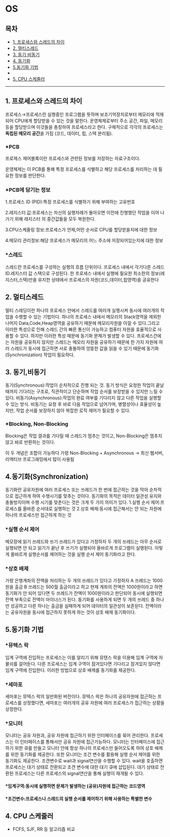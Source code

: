 # OS

## 목차
- [1. 프로세스와 스레드의 차이](#1-프로세스와-스레드의-차이)
- [2. 멀티스레드](#2-멀티스레드)
- [3. 동기 비동기](#3-동기,비동기)
- [4. 동기화](#4-동기화)
- [5.동기화 기법](#5-동기화기법)
- 
- [5. CPU 스케줄러](#5-cpu-스케줄러)

---

## 1. 프로세스와 스레드의 차이
프로세스→프로세스란 실행중인 프로그램을 뜻하며 보조기억장치로부터 메모리에 적재되어 CPU에게 할당받을 수 있는 것을 말한다. 운영체제로부터 주소 공간, 파일, 메모리 등을 할당받으며 이것들을 총칭하여 프로세스라고 한다. 구체적으로 각각의 프로세스는 **독립된 메모리 공간**을 가짐 (코드, 데이터, 힙, 스택 분리됨).

### *PCB
프로제스 제어블록이란 프로세스와 관련된 정보를 저장하는 자료구조이다.

운영체제는 이 PCB를 통해 특정 프로세스를 식별하고 해당 프로세스를 처리하는 데 필요한 정보를 판단한다.

### *PCB에 담기는 정보

1.프로세스 ID (PID):특정 프로세스를 식별하기 위해 부여하는 고유번호

2.레지스터 값:프로세스는 자신의 실행차례가 돌아오면 이전에 진행했던 작업을 이어 나가기 위해 레지스터 의 중간값들을 모두 복원한다.

3.CPU스케줄링 정보:프로세스가 언제,어떤 순서로 CPU를 할당받을지에 대한 정보

4.메모리 관리정보:해당 프로세스가 메모리의 어느 주소에 저장되어있는지에 대한 정보

### *스레드
스레드란 프로세스를 구성하는 실행의 흐름 단위이다. 프로세스 내에서 각기다른 스레드ID.레지스터 값 스택으로 구성된다. 한 프로세스 내에서 실행에 필요한 최소한의 정보(레지스터,스택)만을 유지한 상태에서 프로세스의 자원(코드,데이터,힙영역)을 공유한다

## 2. 멀티스레드
멀티 스레딩이란 하나의 프로세스 안에서 스레드를 여러개 실행시켜 동시에 여러개의 작업을 수행할 수 있는 기법이다. 하나의 프로세스 내에서 메모리의 Stack영역을 제외한 나머지 Data,Code,Heap영역을 공유하기 때문에 메모리자원을 아낄 수 있다.그리고 이러한 특성으로 인해 스레드 간의 빠른 통신이 가능하고 컴퓨터 자원을 효율적으로 사용할 수 있다. 하지만 이러한 특성 때문에 동기화 문제가 발생할 수 있다. 프로세스간에는 자원을 공유하지 않지만 스레드는 메모리 자원을 공유하기 때문에 한 가지 자원에 여러 스레드가 동시에 접근하면 서로 충돌하여 엉뚱한 값을 읽을 수 있기 때문에 동기화(Synchronization) 작업이 필요하다.

## 3. 동기,비동기
동기(Synchronous):작업이 순차적으로 진행 되는 것.
동기 방식은 요청한 작업이 끝날 때까지 기다리는 구조로, 직관적이고 단순하며 작업 순서를 보장받을 수 있지만 느릴 수 있다.
비동기(Asynchronous):작업의 완료 여부를 기다리지 않고 다른 작업을 실행할 수 있는 방식.
비동기는 요청 후 바로 다음 작업으로 넘어가며, 병렬성이나 효율성이 높지만, 작업 순서를 보장하지 않아 복잡한 로직 제어가 필요할 수 있다.

### *Blocking, Non-Blocking
Blocking은 작업 결과를 기다릴 때 스레드가 멈추는 것이고, Non-Blocking은 멈추지 않고 바로 반환하는 것이다.

이 두 개념은 조합이 가능하다 가령 
Non-Blocking + Asynchronous -> 최신 웹서버, 리액티브 프로그래밍에서 많이 사용됨



## 4.동기화(Synchronization)
동기화란 공유자원에 여러 프로세스 또는 쓰레드가 한 번에 접근하는 것을 막아 순차적으로 접근하게 하여 수행시기를 맞추는 것이다.
동기화의 목적은 데이터 일관성 유지와 충돌방지이며 
수행 시기를 맞춘다는 것은 크게 두 가지 의미가 있다.
1.실행 순서 제어:프로세스를 올바른 순서대로 실행하는 것
2.상호 배제:동시에 접근해서는 안 되는 자원에 하나의 프로세스만 접근하게 하는 것
### *실행 순서 제어
메모장에 읽기 쓰레드와 쓰기 쓰레드가 있다고 가정하자 두 개의 쓰레드는 아무 순서로 실행되면 안 되고 읽기가 끝난 후 쓰기가 실행되야 올바르게 프로그램이 실행된다. 이렇게 올바르게 실행순서를 제어하는 것을 실행 순서 제어 동기화라고 한다.
### *상호 배제
가령 은행계좌의 잔액을 처리하는 두 개의 쓰레드가 있다고 가정하자 A 쓰레드는 1000원을 출금 B 쓰레드는 500월 출금이라고 하고 현재 계좌의 잔액은 1000원이라고 하면 동기화가 안 되어 있다면 두 쓰레드가 잔액이 1000원이라고 판단되어 동시에 실행되면 잔액 부족으로 잔액이 마이너스가 된다. 동기화를 사용하게 되면 두 개의 쓰레드 중 하나만 성공하고 다른 하나는 출금을 실패하게 되어 데이터의 일관성이 보존된다. 잔액이라는 공유자원을 동시에 접근하지 못하게 하는 것이 상호 배제 동기화이다.

## 5.동기화 기법
### *뮤텍스 락
임계 구역에 진입하는 프로세스는 이를 알리기 위해 뮤텐스 락을 이용해 임계 구역에 자물쇠를 걸어둔다. 다른 프로세스는 임계 구역이 잠겨있다면 기다리고 잠겨있지 않다면 임계 구역에 진입한다. 이러한 방법으로 상호 배제를 동기화를 제공한다.
### *세마포
세마포는 뮤텍스 락의 일반화된 버전이다. 뮤텍스 락은 하나의 공유자원에 접근하는 프로세스를 상정했다면, 세마포는 여러개의 공유 자원에 여러 프로세스가 접근하는 상황을 상정한다.
### *모니터
모니터는 공유 자원과, 공유 자원에 접근하기 위한 인터페이스를 묶어 관리한다. 프로세스는 이 인터페이스를 통해서만 공유 자원에 접근가능하다. 모니터는 인터페이스에 접근하기 위한 큐를 만들고 모니터 안에 항상 하나의 프로세스만 들어오도록 하여 상호 배제를 위한 동기화를 제공한다. 또한 모니터는 조건 변수를 활용해 실행 순서 제어를 위한 동기화도 제공한다. 
조견변수로 wait과 signal연산을 수행할 수 있다. wait을 호출하면 프로세스는 대기 상태로 전환되고 조견 변수에 대한 대기 큐에 삽입된다. 대기 상태로 전환된 프로세스는 다른 프로세스의 signal연산을 통해 실행이 재개될 수 있다.

#### *임계구역:동시에 실행하면 문제가 발생하는 (공유)자원에 접근하는 코드영역
#### *조건변수:프로세스나 스레드의 실행 순서를 제어하기 위해 사용하는 특별한 변수 




## 4. CPU 스케줄러
- FCFS, SJF, RR 등 알고리즘 비교

